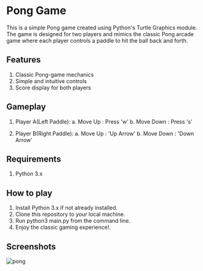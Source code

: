 # Pong Game

This is a simple Pong game created using Python's Turtle Graphics module. The game is designed for two players and mimics the classic Pong arcade game where each player controls a paddle to hit the ball back and forth.

## Features

1. Classic Pong-game mechanics
2. Simple and intuitive controls
3. Score display for both players


## Gameplay

1. Player A(Left Paddle):
    a. Move Up : Press 'w'
    b. Move Down : Press 's'

2. Player B(Right Paddle):
    a. Move Up : 'Up Arrow'
    b. Move Down : 'Down Arrow'

## Requirements

1. Python 3.x

## How to play

1. Install Python 3.x if not already installed.
2. Clone this repository to your local machine.
3. Run python3 main.py from the command line.
4. Enjoy the classic gaming experience!.

## Screenshots
![pong](pong.jpg)

